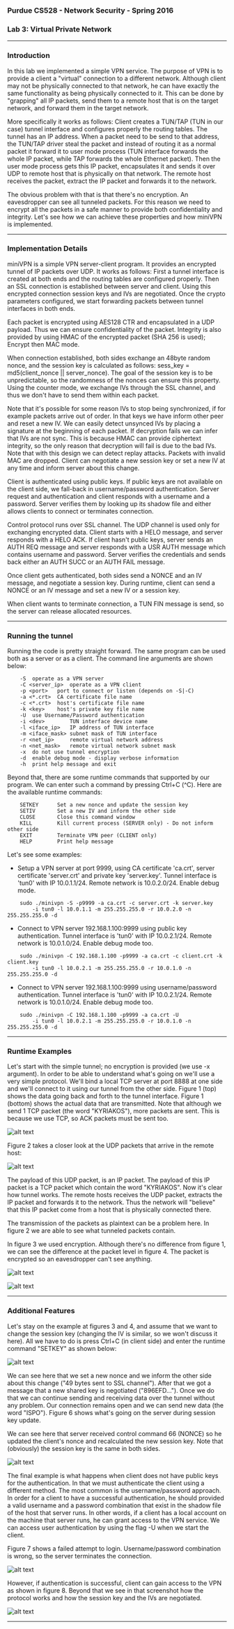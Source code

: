 ### Purdue CS528 - Network Security - Spring 2016
### Lab 3: Virtual Private Network
___ 
 
### Introduction
In this lab we implemented a simple VPN service. The purpose of VPN is to provide a client a "virtual" connection to a different network. Although client may not be physically connected to that network, he can have exactly the same functionality as being physically connected to it. This can be done by "grapping" all IP packets, send them to a remote host that is on the target network, and forward them in the target network. 

More specifically it works as follows: Client creates a TUN/TAP (TUN in our case) tunnel interface and configures properly the routing tables. The tunnel has an IP address. When a packet need to be send to that address, the TUN/TAP driver steal the packet and instead of routing it as a normal packet it forward it to user mode process (TUN interface forwards the whole IP packet, while TAP forwards the whole Ethernet packet). Then the user mode process gets this IP packet, encapsulates it and sends it over UDP to remote host that is physically on that network. The remote host receives the packet, extract the IP packet and forwards it to the network.

The obvious problem with that is that there's no encryption. An eavesdropper can see all tunneled packets. For this reason we need to encrypt all the packets in a safe manner to provide both confidentiality and integrity. Let's see how we can achieve these properties and how miniVPN is implemented.

___
### Implementation Details
miniVPN is a simple VPN server-client program. It provides an encrypted tunnel of IP packets over UDP. It works as follows: First a tunnel interface is created at both ends and the routing tables are configured properly. Then an SSL connection is established between server and  client. Using this encrypted connection session keys and IVs are negotiated. Once the crypto parameters configured, we start forwarding packets between tunnel interfaces in both ends.

Each packet is encrypted using AES128 CTR and encapsulated in a UDP payload. Thus we can ensure confidentiality of the packet. Integrity is also provided by using HMAC of the encrypted packet (SHA 256 is used); Encrypt then MAC mode.

When connection established, both sides exchange an 48byte random nonce, and the session key is calculated as follows: sess_key = md5(client_nonce || server_nonce). The goal of the session key is to be unpredictable, so the randomness of the nonces can ensure this property. Using the counter mode, we exchange IVs through the SSL channel, and thus we don't have to send them within each packet.

Note that it's possible for some reason IVs to stop being synchronized, if for example packets arrive out of order. In that keys we have inform other peer and reset a new IV. We can easily detect unsynced IVs by placing a signature at the beginning of each packet. If decryption fails we can infer that IVs are not sync. This is because HMAC can provide ciphertext integrity, so the only reason that decryption will fail is due to the bad IVs. Note that with this design we can detect replay attacks. Packets with invalid MAC are dropped. Client can negotiate a new session key or set a new IV at any time and inform server about this change.

Client is authenticated using public keys. If public keys are not available on the client side, we fall-back in username/password authentication. Server request and authentication and client responds with a username and a password. Server verifies them by looking up its shadow file and either allows clients to connect or terminates connection.

Control protocol runs over SSL channel. The UDP channel is used only for exchanging encrypted data. Client starts with a HELO message, and server responds with a HELO ACK. If client hasn't public keys, server sends an AUTH REQ message and server responds with a USR AUTH message which contains username and password. Server verifies the credentials and sends back either an AUTH SUCC or an AUTH FAIL message.

Once client gets authenticated, both sides send a NONCE and an IV message, and negotiate a session key. During runtime, client can send a NONCE or an IV message and set a new IV or a session key.

When client wants to terminate connection, a TUN FIN message is send, so the server can release allocated resources.

___
### Running the tunnel

Running the code is pretty straight forward. The same program can be used both as a server or as a client. The command line arguments are shown below: 
```
    -S	operate as a VPN server
    -C <server_ip>	operate as a VPN client
    -p <port>	port to connect or listen (depends on -S|-C)
    -a <*.crt>	CA certificate file name
    -c <*.crt>	host's certificate file name
    -k <key>	host's private key file name
    -U	use Username/Password authentication
    -i <dev>		TUN interface device name
    -l <iface_ip>	IP address of TUN interface
    -m <iface_mask>	subnet mask of TUN interface
    -r <net_ip>		remote virtual network address
    -n <net_mask>	remote virtual network subnet mask
    -x	do not use tunnel encryption
    -d	enable debug mode - display verbose information
    -h	print help message and exit
```

Beyond that, there are some runtime commands that supported by our program. We can enter such a command by pressing Ctrl+C (^C). Here are the available runtime commands:
```
    SETKEY 	    Set a new nonce and update the session key
    SETIV		Set a new IV and inform the other side
    CLOSE  	    Close this command window
    KILL 		Kill current process (SERVER only) - Do not inform other side
    EXIT   	    Terminate VPN peer (CLIENT only)
    HELP   		Print help message
```

Let's see some examples:
*	Setup a VPN server at port 9999, using CA certificate 'ca.crt', server certificate 'server.crt' and private key 'server.key'. Tunnel interface is 'tun0' with IP 10.0.1.1/24. Remote network is 10.0.2.0/24. Enable debug mode.
```
	sudo ./minivpn -S -p9999 -a ca.crt -c server.crt -k server.key 
		-i tun0 -l 10.0.1.1 -m 255.255.255.0 -r 10.0.2.0 -n 255.255.255.0 -d
```

*	Connect to VPN server 192.168.1.100:9999 using public key authentication. Tunnel interface is 'tun0' with IP 10.0.2.1/24. Remote network is 10.0.1.0/24. Enable debug mode too.
```
	sudo ./minivpn -C 192.168.1.100 -p9999 -a ca.crt -c client.crt -k client.key 
		-i tun0 -l 10.0.2.1 -m 255.255.255.0 -r 10.0.1.0 -n 255.255.255.0 -d
```
*	Connect to VPN server 192.168.1.100:9999 using username/password authentication. Tunnel interface is 'tun0' with IP 10.0.2.1/24. Remote network is 10.0.1.0/24. Enable debug mode too.
```
	sudo ./minivpn -C 192.168.1.100 -p9999 -a ca.crt -U
		-i tun0 -l 10.0.2.1 -m 255.255.255.0 -r 10.0.1.0 -n 255.255.255.0 -d
```
___


### Runtime Examples

Let's start with the simple tunnel; no encryption is provided (we use -x argument). In order to be able to understand what's going on we'll use a very simple protocol. We'll bind a local TCP server at port 8888 at one side and we'll connect to it using our tunnel from the other side. Figure 1 (top) shows the data going back and forth to the tunnel interface. Figure 1 (bottom) shows the actual data that are transmitted. Note that although we send 1 TCP packet (the word "KYRIAKOS"), more packets are sent. This is because we use TCP, so ACK packets must be sent too.

![alt text](./images/image_1.png 
"Figure 1. Sending unencrypted data over tunnel ")
 
Figure 2 takes a closer look at the UDP packets that arrive in the remote host:

![alt text](./images/image_2.png 
"Figure 2. A UDP packet that carries an IP packet as a payload")

The payload of this UDP packet, is an IP packet. The payload of this IP packet is a TCP packet which contain the word "KYRIAKOS". Now it's clear how tunnel works. The remote hosts receives the UDP packet, extracts the IP packet and forwards it to the network. Thus the network will "believe" that this IP packet come from a host that is physically connected there.

The transmission of the packets as plaintext can be a problem here. In figure 2 we are able to see what tunneled packets contain. 

In figure 3 we used encryption. Although there's no difference from figure 1, we can see the difference at the packet level in figure 4. The packet is encrypted so an eavesdropper can't see anything.

![alt text](./images/image_3.png 
"Figure 3. Sending encrypted data over tunnel")


![alt text](./images/image_4.png 
"Figure 4.A UDP packet that carries and encrypted IP packet as a payload")

___

### Additional Features

Let's stay on the example at figures 3 and 4, and assume that we want to change the session key (changing the IV is similar, so we won't discuss it here). All we have to do is press Ctrl+C (in client side) and enter the runtime command "SETKEY" as shown below:

![alt text](./images/image_5.png 
"Figure 5. Changing the session key (Client side)")

We can see here that we set a new nonce and we inform the other side about this change ("49 bytes sent to SSL channel"). After that we got a message that a new shared key is negotiated ("896EFD..."). Once we do that we can continue sending and receiving data over the tunnel without any problem. Our connection remains open and we can send new data (the word "ISPO"). Figure 6 shows what's going on the server during session key update.

We can see here that server received control command 66 (NONCE) so he updated the client's nonce and recalculated the new session key. Note that (obviously) the session key is the same in both sides.

![alt text](./images/image_6.png 
"Figure 6. Changing the session key (Server side)")


The final example is what happens when client does not have public keys for the authentication. In that we must authenticate the client using a different method. The most common is the username/password approach. In order for a client to have a successful authentication, he should provided a valid username and a password combination that exist in the shadow file of the host that server runs. In other words, if a client has a local account on the machine that server runs, he can grant access to the VPN service. We can access user authentication by using the flag -U when we start the client.

Figure 7 shows a failed attempt to login. Username/password combination is wrong, so the server terminates the connection.

![alt text](./images/image_7.png 
"Figure 7. A failed user authentication")
 
However, if authentication is successful, client can gain access to the VPN as shown in figure 8. Beyond that we see in that screenshot how the protocol works and how the session key and the IVs are negotiated.

![alt text](./images/image_8.png 
"Figure 8. A successful user authentication")
___
